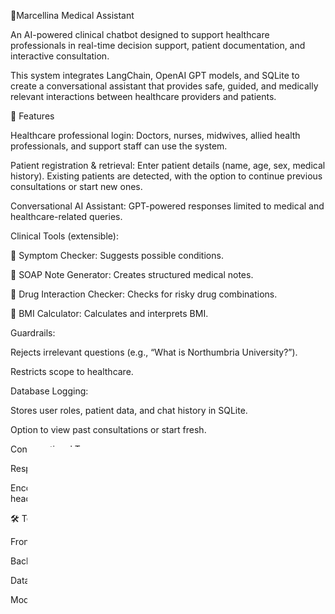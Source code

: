 📘Marcellina Medical Assistant

An AI-powered clinical chatbot designed to support healthcare professionals in real-time decision support, patient documentation, and interactive consultation.

This system integrates LangChain, OpenAI GPT models, and SQLite to create a conversational assistant that provides safe, guided, and medically relevant interactions between healthcare providers and patients.

🚀 Features

Healthcare professional login: Doctors, nurses, midwives, allied health professionals, and support staff can use the system.

Patient registration & retrieval: Enter patient details (name, age, sex, medical history). Existing patients are detected, with the option to continue previous consultations or start new ones.

Conversational AI Assistant: GPT-powered responses limited to medical and healthcare-related queries.

Clinical Tools (extensible):

🧠 Symptom Checker: Suggests possible conditions.

📝 SOAP Note Generator: Creates structured medical notes.

💊 Drug Interaction Checker: Checks for risky drug combinations.

🧮 BMI Calculator: Calculates and interprets BMI.

Guardrails:

Rejects irrelevant questions (e.g., “What is Northumbria University?”).

Restricts scope to healthcare.

Database Logging:

Stores user roles, patient data, and chat history in SQLite.

Option to view past consultations or start fresh.

Conversational Tone:

Responses simulate a human-like healthcare professional.

Encourages follow-ups: “Do you also experience dizziness along with your headache?”

🛠️ Tech Stack

Frontend/UI: Streamlit

Backend/AI: LangChain
, OpenAI API

Database: SQLite (persistent storage for users, patients, and chat logs)

Models Supported: gpt-3.5-turbo and gpt-4o (switchable)

📂 Project Structure
marcellina-medical-assistant/
│── marcellina_chatbot_upgrade.py   # Main Streamlit app
│── requirements.txt               # Dependencies
│── README.md                      # Project documentation
│── data/
│    └── chatbot.db                # SQLite database (auto-created)

⚙️ Installation

Clone the repository:

git clone https://github.com/your-repo/marcellina-medical-assistant.git
cd marcellina-medical-assistant


Install dependencies:

pip install -r requirements.txt


Set up OpenAI API key:

export OPENAI_API_KEY="your_api_key_here"   # Mac/Linux
setx OPENAI_API_KEY "your_api_key_here"     # Windows (cmd)


Run the chatbot:

streamlit run marcellina_chatbot_upgrade.py

💡 Usage Flow

Greeted with: “This is Augustina Medical Assistant. How can I help you today?”

Select Healthcare Role → Enter your name.

Enter Patient Data → Name, Age, Sex, Medical History.

If patient exists → Continue consultation or register as new.

Chatbot Page:

Ask medical questions.

Get symptom analysis, lab test suggestions, and SOAP notes.

Conversations logged in SQLite.

🔒 Guardrails

Rejects irrelevant queries:

“Northumbria University is an irrelevant question. I can’t answer that.”

Detects only health-related inputs.

Filters outputs to avoid unsafe, speculative, or non-medical advice.

🏥 Example Interaction

User (Doctor):
“I am feeling headache, nausea, and sweating. What possibly can it be?”

Assistant (Marcellina):
“Possible causes of your symptoms could be migraine, tension headache, or high blood pressure.
To be more precise, may I ask: Do you also experience dizziness or blurred vision?

I would recommend checking your blood pressure and considering basic lab tests such as CBC and BMP.”

📊 Academic Value (For Dissertation)

This project supports your dissertation:
“Design and Development of an AI-Powered Clinical Chatbot for Real-Time Decision Support and Documentation in Healthcare” by:
✔ Implementing decision support (symptom checker, test recommendations, drug interaction checker).
✔ Providing documentation support (SOAP notes, patient logs).
✔ Enhancing realism with conversational, doctor-like interactions.
✔ Ensuring safe AI deployment through medical guardrails.

✅ Future Improvements

Multi-patient simultaneous support.

Integration with FHIR/EHR systems.

More advanced tools: risk scoring, lab test interpretation.

Speech-to-text voice input for doctors/patients.
 
